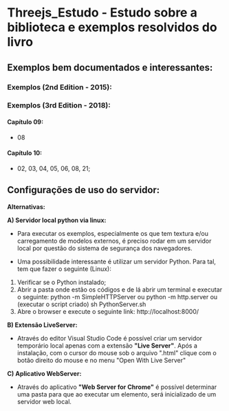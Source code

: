 # Threejs_Estudo - Estudo sobre a biblioteca e exemplos resolvidos do livro

## Exemplos bem documentados e interessantes:

### Exemplos (2nd Edition - 2015):

### Exemplos (3rd Edition - 2018):

#### Capítulo 09:
- 08

#### Capítulo 10:
- 02, 03, 04, 05, 06, 08, 21;

## Configurações de uso do servidor:
   **Alternativas:**

**A) Servidor local python via linux:**

* Para executar os exemplos, especialmente os que tem textura e/ou carregamento de modelos externos, é preciso rodar em um servidor local por questão do sistema de segurança dos navegadores. 

* Uma possibilidade interessante é utilizar um servidor Python. Para tal, tem que fazer o seguinte (Linux):

1) Verificar se o Python instalado;
2) Abrir a pasta onde estão os códigos e de lá abrir um terminal e executar o seguinte:
   python -m SimpleHTTPServer
   ou 
   python -m http.server
   ou (executar o script criado)
   sh PythonServer.sh
3) Abre o browser e execute o seguinte link:
   http://localhost:8000/

**B) Extensão LiveServer:**

* Através do editor Visual Studio Code é possível criar um servidor temporário local apenas com a extensão
**"Live Server"**. Após a instalação, com o cursor do mouse sob o arquivo ".html" clique com o botão direito do mouse e no menu "Open With Live Server"

**C) Aplicativo WebServer:**

* Através do aplicativo **"Web Server for Chrome"** é possível determinar uma pasta para que ao executar um elemento, será inicializado de um servidor web local.


